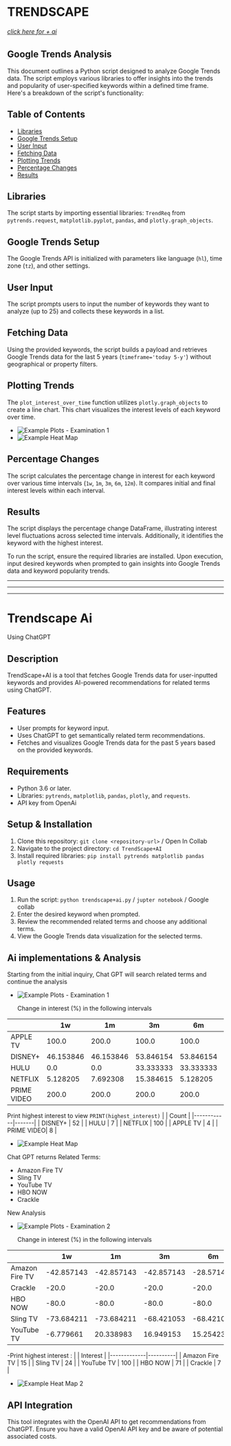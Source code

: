 # TRENDSCAPE 
###### [click here for + ai](#Trendscape-Ai)
## Google Trends Analysis

This document outlines a Python script designed to analyze Google Trends data. The script employs various libraries to offer insights into the trends and popularity of user-specified keywords within a defined time frame. Here's a breakdown of the script's functionality:

## Table of Contents
- [Libraries](#libraries)
- [Google Trends Setup](#google-trends-setup)
- [User Input](#user-input)
- [Fetching Data](#fetching-data)
- [Plotting Trends](#plotting-trends)
- [Percentage Changes](#percentage-changes)
- [Results](#results)

## Libraries <a name="libraries"></a>
The script starts by importing essential libraries: `TrendReq` from `pytrends.request`, `matplotlib.pyplot`, `pandas`, and `plotly.graph_objects`.

## Google Trends Setup <a name="google-trends-setup"></a>
The Google Trends API is initialized with parameters like language (`hl`), time zone (`tz`), and other settings.

## User Input <a name="user-input"></a>
The script prompts users to input the number of keywords they want to analyze (up to 25) and collects these keywords in a list.

## Fetching Data <a name="fetching-data"></a>
Using the provided keywords, the script builds a payload and retrieves Google Trends data for the last 5 years (`timeframe='today 5-y'`) without geographical or property filters.

## Plotting Trends <a name="plotting-trends"></a>
The `plot_interest_over_time` function utilizes `plotly.graph_objects` to create a line chart. This chart visualizes the interest levels of each keyword over time.
- ![Example Plots - Examination 1](EXAMPLE_PLOTS/Examination_1.png)
- ![Example Heat Map](EXAMPLE_PLOTS/heatmap_1.png)


## Percentage Changes <a name="percentage-changes"></a>
The script calculates the percentage change in interest for each keyword over various time intervals (`1w`, `1m`, `3m`, `6m`, `12m`). It compares initial and final interest levels within each interval.

## Results <a name="results"></a>
The script displays the percentage change DataFrame, illustrating interest level fluctuations across selected time intervals. Additionally, it identifies the keyword with the highest interest.

To run the script, ensure the required libraries are installed. Upon execution, input desired keywords when prompted to gain insights into Google Trends data and keyword popularity trends.

---
---
---

# Trendscape Ai
Using ChatGPT

## Description
TrendScape+AI is a tool that fetches Google Trends data for user-inputted keywords and provides AI-powered recommendations for related terms using ChatGPT.

## Features
- User prompts for keyword input.
- Uses ChatGPT to get semantically related term recommendations.
- Fetches and visualizes Google Trends data for the past 5 years based on the provided keywords.

## Requirements
- Python 3.6 or later.
- Libraries: `pytrends`, `matplotlib`, `pandas`, `plotly`, and `requests`.
- API key from OpenAi

## Setup & Installation
1. Clone this repository: `git clone <repository-url>` / Open In Collab
2. Navigate to the project directory: `cd TrendScape+AI`
3. Install required libraries: `pip install pytrends matplotlib pandas plotly requests`

## Usage
1. Run the script: `python trendscape+ai.py` / `jupter notebook` / Google collab
2. Enter the desired keyword when prompted.
3. Review the recommended related terms and choose any additional terms.
4. View the Google Trends data visualization for the selected terms.

## Ai implementations & Analysis

Starting from the initial inquiry, Chat GPT will search related terms and continue the analysis
- ![Example Plots - Examination 1](EXAMPLE_PLOTS/Examination_1.png)


  Change in interest (%) in the following intervals 

|         | 1w         | 1m         | 3m         | 6m         | 12m        |
|---------|------------|------------|------------|------------|------------|
| APPLE TV| 100.0      | 200.0      | 100.0      | 100.0      | 100.0      |
| DISNEY+ | 46.153846  | 46.153846  | 53.846154  | 53.846154  | 84.615385  |
| HULU    | 0.0        | 0.0        | 33.333333  | 33.333333  | 33.333333  |
| NETFLIX | 5.128205   | 7.692308   | 15.384615  | 5.128205   | 15.384615  |
| PRIME VIDEO| 200.0    | 200.0      | 200.0      | 200.0      | 250.0      |

Print highest interest to view 
```PRINT(highest_interest)```
|            | Count |
|------------|-------|
| DISNEY+    | 52    |
| HULU       | 7     |
| NETFLIX    | 100   |
| APPLE TV   | 4     |
| PRIME VIDEO| 8     |
- ![Example Heat Map](EXAMPLE_PLOTS/heatmap_1.png)

  
Chat GPT returns
Related Terms:
- Amazon Fire TV
- Sling TV
- YouTube TV
- HBO NOW
- Crackle

New Analysis

- ![Example Plots - Examination 2](EXAMPLE_PLOTS/Examination_2.png)


  Change in interest (%) in the following intervals 

|             | 1w         | 1m         | 3m         | 6m         | 12m        |
|-------------|------------|------------|------------|------------|------------|
| Amazon Fire TV | -42.857143 | -42.857143 | -42.857143 | -28.571429 | -28.571429 |
| Crackle     | -20.0      | -20.0      | -20.0      | -20.0      | -20.0      |
| HBO NOW     | -80.0      | -80.0      | -80.0      | -80.0      | -80.0      |
| Sling TV    | -73.684211 | -73.684211 | -68.421053 | -68.421053 | -42.105263 |
| YouTube TV  | -6.779661  | 20.338983  | 16.949153  | 15.254237  | 37.288136  |

-Print highest interest :
|             | Interest |
|-------------|----------|
| Amazon Fire TV | 15      |
| Sling TV    | 24       |
| YouTube TV  | 100      |
| HBO NOW     | 71       |
| Crackle     | 7        |

- ![Example Heat Map 2](EXAMPLE_PLOTS/Heatmap_2.png)

## API Integration
This tool integrates with the OpenAI API to get recommendations from ChatGPT. Ensure you have a valid OpenAI API key and be aware of potential associated costs.


